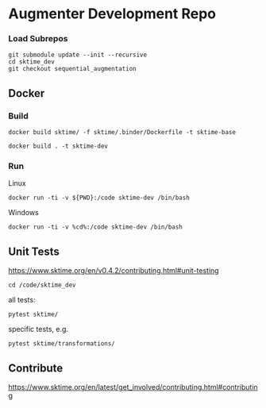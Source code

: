 # Augmenter Development Repo
### Load Subrepos
```
git submodule update --init --recursive
cd sktime_dev
git checkout sequential_augmentation
```

## Docker
### Build
```
docker build sktime/ -f sktime/.binder/Dockerfile -t sktime-base
```

```
docker build . -t sktime-dev
```

### Run
Linux
```
docker run -ti -v ${PWD}:/code sktime-dev /bin/bash
```
Windows
```
docker run -ti -v %cd%:/code sktime-dev /bin/bash
```


## Unit Tests
https://www.sktime.org/en/v0.4.2/contributing.html#unit-testing

```
cd /code/sktime_dev
```

all tests:
```
pytest sktime/
```

specific tests, e.g.
```
pytest sktime/transformations/
```


## Contribute
https://www.sktime.org/en/latest/get_involved/contributing.html#contributing


